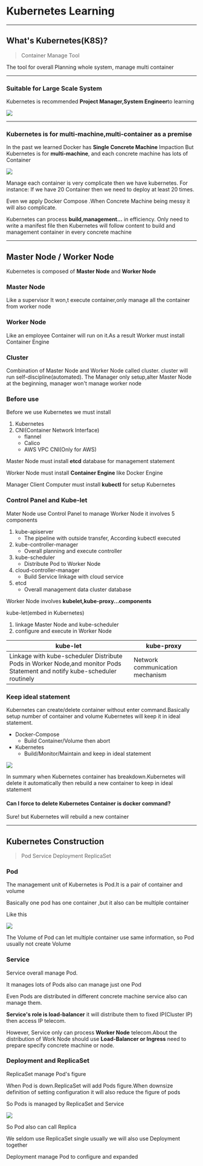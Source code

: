 # Kubernetes Learning

---

## What's Kubernetes(K8S)?

> Container Manage Tool

The tool for overall Planning whole system, manage multi container

----

### Suitable for Large Scale System

Kubernetes is recommended **Project Manager,System Engineer**to learning

![](./Large-Scale-System.png)

----

### Kubernetes is for multi-machine,multi-container as a premise

In the past we learned Docker has **Single Concrete Machine** Impaction
But Kubernetes is for **multi-machine**, and each concrete machine has lots of Container

![](./Multi-Machine.drawio.png)

Manage each container is very complicate then we have kubernetes.
For instance: If we have 20 Container then we need to deploy at least 20 times.

Even we apply Docker Compose .When Concrete Machine being messy it will also complicate.

Kubernetes can process **build,management...** in efficiency. Only need to write a manifest file then Kubernetes will follow content to build and management container in every concrete machine

---

## Master Node / Worker Node

Kubernetes is composed of **Master Node** and **Worker Node**

### Master Node 

Like a supervisor
It won,t execute container,only manage all the container from worker node

### Worker Node 

Like an employee
Container will run on it.As a result Worker must install Container Engine

### Cluster

Combination of Master Node and Worker Node called cluster.
cluster will run self-discipline(automated). The Manager only setup,alter Master Node at the beginning, manager won't manage worker node 

### Before use

Before we use Kubernetes we must install
1. Kubernetes
2. CNI(Container Network Interface)
    - flannel
    - Calico
    - AWS VPC CNI(Only for AWS)

Master Node must install **etcd** database for management statement

Worker Node must install **Container Engine** like Docker Engine

Manager Client Computer must install **kubectl** for setup Kubernetes

### Control Panel and Kube-let

Mater Node use Control Panel to manage Worker Node it involves 5 components
1. kube-apiserver
    - The pipeline with outside transfer, According kubectl executed
2. kube-controller-manager
    - Overall planning and execute controller
3. kube-scheduler
    - Distribute Pod to Worker Node
4. cloud-controller-manager
    - Build Service linkage with cloud service 
5. etcd 
    - Overall management data cluster database

Worker Node involves **kubelet,kube-proxy...components**

kube-let(embed in Kubernetes)
1. linkage Master Node and kube-scheduler
2. configure and execute in Worker Node

| kube-let                                                                                                                  | kube-proxy                      |
|---------------------------------------------------------------------------------------------------------------------------|---------------------------------|
| Linkage with kube-scheduler Distribute Pods in Worker Node,and monitor Pods Statement and notify kube-scheduler routinely | Network communication mechanism |

### Keep ideal statement

Kubernetes can create/delete container without enter command.Basically setup number of container and volume Kubernetes will keep it in ideal statement.

- Docker-Compose 
  - Build Container/Volume then abort
- Kubernetes
  - Build/Monitor/Maintain and keep in ideal statement

![](./K8sVSCompose.png)

In summary when Kubernetes container has breakdown.Kubernetes will delete it automatically then rebuild a new container to keep in ideal statement

#### Can I force to delete Kubernetes Container is docker command?

Sure! but Kubernetes will rebuild a new container

---

## Kubernetes Construction 

> Pod Service Deployment ReplicaSet
> 


### Pod 

The management unit of Kubernetes is Pod.It is a pair of container and volume

Basically one pod has one container ,but it also can be multiple container

Like this 

![](./Pod.png)

The Volume of Pod can let multiple container use same information, so Pod usually not create Volume

### Service

Service overall manage Pod.

It manages lots of Pods also can manage just one Pod 

Even Pods are distributed in different concrete machine service also can manage them.

**Service's role is load-balancer** it will distribute them to fixed IP(Cluster IP) then access IP telecom.

However, Service only can process **Worker Node** telecom.About the distribution of Work Node should use **Load-Balancer or Ingress** need to prepare specify concrete machine or node.

### Deployment and ReplicaSet

ReplicaSet manage Pod's figure

When Pod is down.ReplicaSet will add Pods figure.When downsize definition of setting configuration it will also reduce the figure of pods

So Pods is managed by ReplicaSet and Service

![](./Pod-Service-ReplicaSet.png)

So Pod also can call Replica

We seldom use ReplicaSet single usually we will also use Deployment together

Deployment manage Pod to configure and expanded

![]()